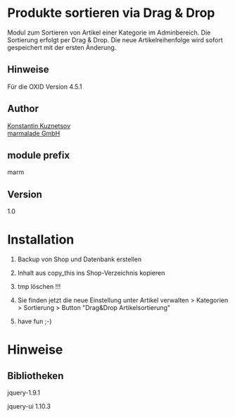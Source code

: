 Produkte sortieren via Drag & Drop
==================================

Modul zum Sortieren von Artikel einer Kategorie im Adminbereich.
Die Sortierung erfolgt per Drag & Drop.
Die neue Artikelreihenfolge wird sofort gespeichert mit der ersten Änderung.

Hinweise
--------
Für die OXID Version 4.5.1

Author
------
[Konstantin Kuznetsov](mailto:mail@marmalade.de)  
[marmalade GmbH](http://www.marmalade.de/)

module prefix
-------------
marm

Version
-------
1.0

Installation
============

1. Backup von Shop und Datenbank erstellen

2. Inhalt aus copy_this ins Shop-Verzeichnis kopieren

3. tmp löschen !!!

4. Sie finden jetzt die neue Einstellung unter Artikel verwalten > Kategorien > Sortierung > Button "Drag&Drop Artikelsortierung"

5. have fun ;-)

Hinweise
========

Bibliotheken
------------

jquery-1.9.1

jquery-ui 1.10.3